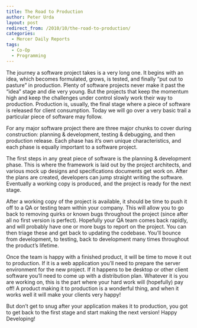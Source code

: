 ```yaml
---
title: The Road to Production
author: Peter Urda
layout: post
redirect_from: /2010/10/the-road-to-production/
categories:
  - Mercer Daily Reports
tags:
  - Co-Op
  - Programming
---
```

The journey a software project takes is a very long one. It begins with an idea, which becomes formulated, grows, is tested, and finally &#8220;put out to pasture&#8221; in production. Plenty of software projects never make it past the &#8220;idea&#8221; stage and die very young. But the projects that keep the momentum high and keep the challenges under control slowly work their way to production. Production is, usually, the final stage where a piece of software is released for client consumption. Today we will go over a very basic trail a particular piece of software may follow.

For any major software project there are three major chunks to cover during construction: planning & development, testing & debugging, and then production release. Each phase has it&#8217;s own unique characteristics, and each phase is equally important to a software project.

The first steps in any great piece of software is the planning & development phase. This is where the framework is laid out by the project architects, and various mock up designs and specifications documents get work on. After the plans are created, developers can jump straight writing the software. Eventually a working copy is produced, and the project is ready for the next stage.

After a working copy of the project is available, it should be time to push it off to a QA or testing team within your company. This will allow you to go back to removing quirks or known bugs throughout the project (since after all no first version is perfect). Hopefully your QA team comes back rapidly, and will probably have one or more bugs to report on the project. You can then triage these and get back to updating the codebase. You&#8217;ll bounce from development, to testing, back to development many times throughout the product&#8217;s lifetime.

Once the team is happy with a finished product, it will be time to move it out to production. If it is a web application you&#8217;ll need to prepare the server environment for the new project. If it happens to be desktop or other client software you&#8217;ll need to come up with a distribution plan. Whatever it is you are working on, this is the part where your hard work will (hopefully) pay off! A product making it to production is a wonderful thing, and when it works well it will make your clients very happy!

But don&#8217;t get to snug after your application makes it to production, you got to get back to the first stage and start making the next version! Happy Developing!
